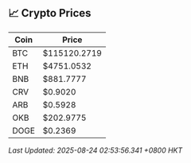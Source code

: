 ## 📈 Crypto Prices

| Coin | Price |
| ---- | ----- |
| BTC | $115120.2719 |
| ETH | $4751.0532 |
| BNB | $881.7777 |
| CRV | $0.9020 |
| ARB | $0.5928 |
| OKB | $202.9775 |
| DOGE | $0.2369 |

_Last Updated: 2025-08-24 02:53:56.341 +0800 HKT_